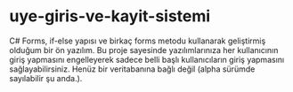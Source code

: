 # uye-giris-ve-kayit-sistemi
C# Forms, if-else yapısı ve birkaç forms metodu kullanarak geliştirmiş olduğum bir ön yazılım. Bu proje sayesinde yazılımlarınıza her kullanıcının giriş yapmasını engelleyerek sadece belli başlı kullanıcıların giriş yapmasını sağlayabilirsiniz. Henüz bir veritabanına bağlı değil (alpha sürümde sayılabilir şu anda.).
